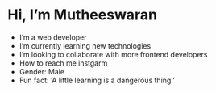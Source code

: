 # Hi, I’m Mutheeswaran
- I’m a web developer
- I’m currently learning new technologies
- I’m looking to collaborate with more frontend developers
- How to reach me instgarm
- Gender: Male 
- Fun fact: ‘A little learning is a dangerous thing.’
